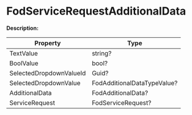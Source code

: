 # FodServiceRequestAdditionalData

**Description:** 

| Property | Type |
|---|---|
| TextValue | string? |
| BoolValue | bool? |
| SelectedDropdownValueId | Guid? |
| SelectedDropdownValue | FodAdditionalDataTypeValue? |
| AdditionalData | FodAdditionalData? |
| ServiceRequest | FodServiceRequest? |


